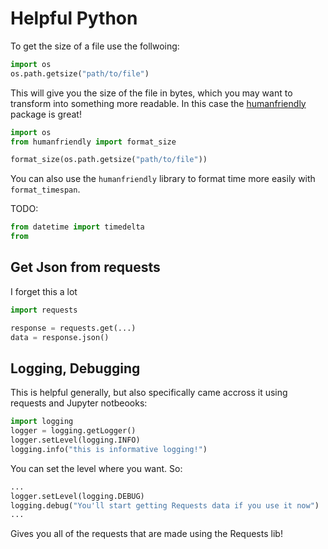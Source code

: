 # Helpful Python

To get the size of a file use the follwoing:
```python
import os
os.path.getsize("path/to/file")
```
This will give you the size of the file in bytes, which you may want to transform into something more readable.
In this case the [humanfriendly](https://humanfriendly.readthedocs.io/en/latest/index.html) package is great!

```python
import os
from humanfriendly import format_size

format_size(os.path.getsize("path/to/file"))
```

You can also use the `humanfriendly` library to format time more easily with `format_timespan`.

TODO:
```python
from datetime import timedelta
from
```

## Get Json from requests
I forget this a lot
```python
import requests

response = requests.get(...)
data = response.json()
```

## Logging, Debugging
This is helpful generally, but also specifically came accross it using requests and Jupyter notbeooks:

```python
import logging
logger = logging.getLogger()
logger.setLevel(logging.INFO)
logging.info("this is informative logging!")
```

You can set the level where you want. So:
```python
...
logger.setLevel(logging.DEBUG)
logging.debug("You'll start getting Requests data if you use it now")
...
```
Gives you all of the requests that are made using the Requests lib!
